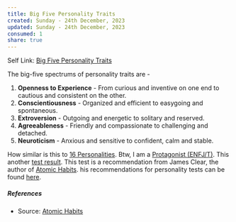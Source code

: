 ```yaml
---
title: Big Five Personality Traits
created: Sunday - 24th December, 2023
updated: Sunday - 24th December, 2023
consumed: 1
share: true
---
```


Self Link: [Big Five Personality Traits](Big%20Five%20Personality%20Traits.md)

The big-five spectrums of personality traits are - 

1. **Openness to Experience** - From curious and inventive on one end to cautious and consistent on the other.
1. **Conscientiousness** - Organized and efficient to easygoing and spontaneous.
1. **Extroversion** - Outgoing and energetic to solitary and reserved.
1. **Agreeableness** - Friendly and compassionate to challenging and detached.
1. **Neuroticism** - Anxious and sensitive to confident, calm and stable.

How similar is this to [16 Personalities](https://www.16personalities.com). Btw, I am a [Protagonist (ENFJ/T)](https://www.16personalities.com/profiles/0ec09e918194c). This another [test result](https://www.personalityassessor.com/ipip300/results=1454202-352/). This test is a recommendation from James Clear, the author of [Atomic Habits](./Atomic%20Habits.md). his recommendations for personality tests can be found [here](https://jamesclear.com/atomic-habits/personality).

##### References

* Source: [Atomic Habits](./Atomic%20Habits.md#^Chapter18)
